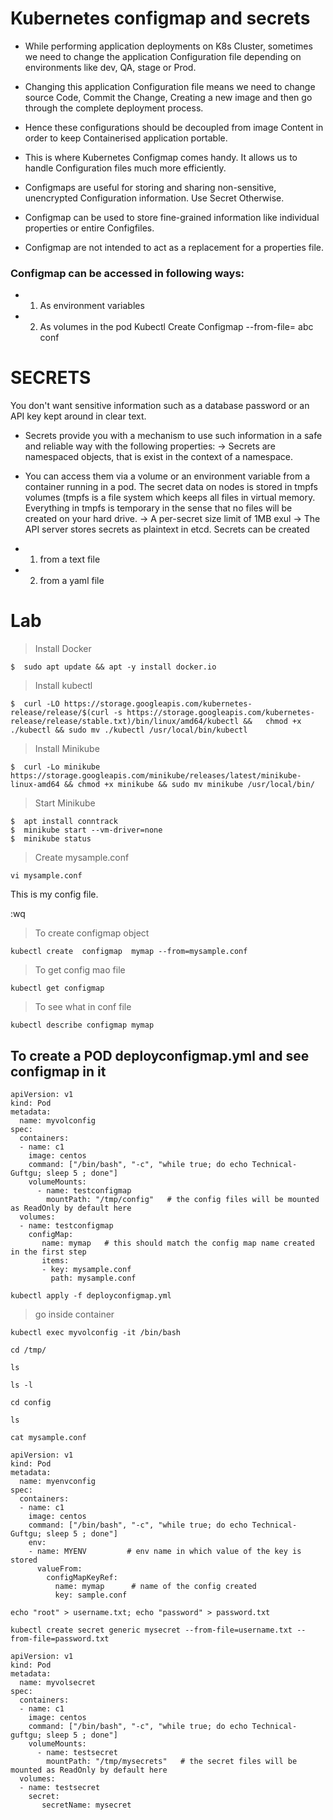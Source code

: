 # Kubernetes configmap and secrets

- While performing application deployments on K8s Cluster, sometimes we need to change the application Configuration file depending on environments like dev, QA, stage or Prod.

- Changing this application Configuration file means we need to change source Code, Commit the Change, Creating a new image and then go through the complete deployment process.
  
- Hence these configurations should be decoupled from image Content in order to keep Containerised application portable.

- This is where Kubernetes Configmap comes handy. It allows us to handle Configuration files much more efficiently.

- Configmaps are useful for storing and sharing non-sensitive, unencrypted Configuration information. Use Secret Otherwise.

- Configmap can be used to store fine-grained information like individual properties or entire Configfiles.

- Configmap are not intended to act as a replacement for a properties file.



### Configmap can be accessed in following ways:

- 1. As environment variables
- 2. As volumes in the pod Kubectl Create Configmap <mapname> --from-file=<file to read> abc conf

# SECRETS

You don't want sensitive information such as a database password or an API key kept around in clear text.

- Secrets provide you with a mechanism to use such information in a safe and reliable way with the following properties: -> Secrets are namespaced objects, that is exist in the context of a namespace.

- You can access them via a volume or an environment variable from a container running in a pod. The secret data on nodes is stored in tmpfs volumes (tmpfs is a file system which keeps all files in virtual memory. Everything in tmpfs is temporary in the sense that no files will be created on your hard drive. -> A per-secret size limit of 1MB exul -> The API server stores secrets as plaintext in etcd. Secrets can be created

- 1. from a text file
- 2. from a yaml file


# Lab
> Install Docker
```
$  sudo apt update && apt -y install docker.io
```

>  Install kubectl
```
$  curl -LO https://storage.googleapis.com/kubernetes-release/release/$(curl -s https://storage.googleapis.com/kubernetes-release/release/stable.txt)/bin/linux/amd64/kubectl &&   chmod +x ./kubectl && sudo mv ./kubectl /usr/local/bin/kubectl
```

> Install Minikube
```
$  curl -Lo minikube https://storage.googleapis.com/minikube/releases/latest/minikube-linux-amd64 && chmod +x minikube && sudo mv minikube /usr/local/bin/
```

> Start Minikube
```
$  apt install conntrack
$  minikube start --vm-driver=none
$  minikube status
```

> Create mysample.conf

```
vi mysample.conf
```
This is my config file.  

:wq

> To create configmap object

```
kubectl create  configmap  mymap --from=mysample.conf 

```

> To get config mao file

```
kubectl get configmap
```

> To see what in conf file
```
kubectl describe configmap mymap
```


## To create a POD deployconfigmap.yml and see configmap in it

```
apiVersion: v1
kind: Pod
metadata:
  name: myvolconfig
spec:
  containers:
  - name: c1
    image: centos
    command: ["/bin/bash", "-c", "while true; do echo Technical-Guftgu; sleep 5 ; done"]
    volumeMounts:
      - name: testconfigmap
        mountPath: "/tmp/config"   # the config files will be mounted as ReadOnly by default here
  volumes:
  - name: testconfigmap
    configMap:
       name: mymap   # this should match the config map name created in the first step
       items:
       - key: mysample.conf
         path: mysample.conf
```

```
kubectl apply -f deployconfigmap.yml
```

> go inside container

```
kubectl exec myvolconfig -it /bin/bash

cd /tmp/

ls

ls -l

cd config

ls

cat mysample.conf

```


```
apiVersion: v1
kind: Pod
metadata:
  name: myenvconfig
spec:
  containers:
  - name: c1
    image: centos
    command: ["/bin/bash", "-c", "while true; do echo Technical-Guftgu; sleep 5 ; done"]
    env:
    - name: MYENV         # env name in which value of the key is stored
      valueFrom:
        configMapKeyRef:
          name: mymap      # name of the config created
          key: sample.conf            

```

```
echo "root" > username.txt; echo "password" > password.txt
```

```
kubectl create secret generic mysecret --from-file=username.txt --from-file=password.txt
```


```
apiVersion: v1
kind: Pod
metadata:
  name: myvolsecret
spec:
  containers:
  - name: c1
    image: centos
    command: ["/bin/bash", "-c", "while true; do echo Technical-guftgu; sleep 5 ; done"]
    volumeMounts:
      - name: testsecret
        mountPath: "/tmp/mysecrets"   # the secret files will be mounted as ReadOnly by default here
  volumes:
  - name: testsecret
    secret:
       secretName: mysecret  
```
